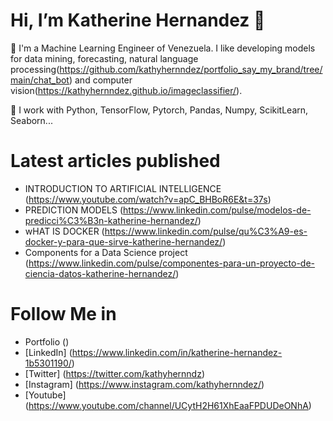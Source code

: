 # Hi, I’m Katherine Hernandez 👋

👀 I'm a Machine Learning Engineer of Venezuela. I like developing models for data mining, forecasting, natural language processing(https://github.com/kathyhernndez/portfolio_say_my_brand/tree/main/chat_bot) and computer vision(https://kathyhernndez.github.io/imageclassifier/).

🌱 I work with Python, TensorFlow, Pytorch, Pandas, Numpy, ScikitLearn, Seaborn...

# Latest articles published

- INTRODUCTION TO ARTIFICIAL INTELLIGENCE (https://www.youtube.com/watch?v=apC_BHBoR6E&t=37s)
- PREDICTION MODELS (https://www.linkedin.com/pulse/modelos-de-predicci%C3%B3n-katherine-hernandez/)
- wHAT IS DOCKER (https://www.linkedin.com/pulse/qu%C3%A9-es-docker-y-para-que-sirve-katherine-hernandez/)
- Components for a Data Science project (https://www.linkedin.com/pulse/componentes-para-un-proyecto-de-ciencia-datos-katherine-hernandez/)

# Follow Me in
- Portfolio ()
- [LinkedIn] (https://www.linkedin.com/in/katherine-hernandez-1b5301190/)
- [Twitter] (https://twitter.com/kathyhernndz)
- [Instagram] (https://www.instagram.com/kathyhernndez/)
- [Youtube] (https://www.youtube.com/channel/UCytH2H61XhEaaFPDUDeONhA)





<!---
lesttalkcode/lesttalkcode is a ✨ special ✨ repository because its `README.md` (this file) appears on your GitHub profile.
You can click the Preview link to take a look at your changes.
--->
